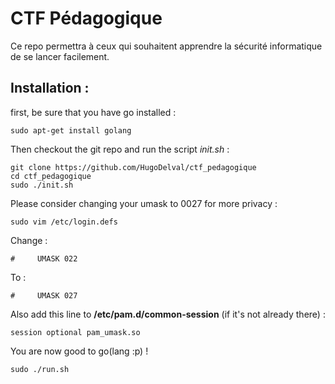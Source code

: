 # CTF Pédagogique

Ce repo permettra à ceux qui souhaitent apprendre la sécurité informatique de se lancer facilement.

## Installation :
first, be sure that you have go installed :

    sudo apt-get install golang

Then checkout the git repo and run the script *init.sh* :

    git clone https://github.com/HugoDelval/ctf_pedagogique
    cd ctf_pedagogique
    sudo ./init.sh
    
Please consider changing your umask to 0027 for more privacy :
    
    sudo vim /etc/login.defs
Change :

    #     UMASK 022
To :

    #     UMASK 027

Also add this line to **/etc/pam.d/common-session** (if it's not already there) :

    session optional pam_umask.so

You are now good to go(lang :p) !

    sudo ./run.sh


